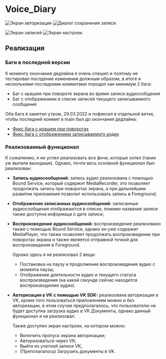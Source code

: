 # Voice_Diary


![Экран авторизации](https://user-images.githubusercontent.com/73352665/160488006-22d9a43f-c562-493c-a0b9-b2730325eef0.jpg)         ![Диалог сохранения записи](https://user-images.githubusercontent.com/73352665/160488361-fbe6d420-ec50-4131-ad87-a42bc8125343.jpg)


![Экран записей](https://user-images.githubusercontent.com/73352665/160488492-d1f0b488-cbd9-43fa-919a-365174df51c0.jpg)         ![Экран настроек](https://user-images.githubusercontent.com/73352665/160488494-14b5450c-31fe-417d-a28e-9ee892a7a6dc.jpg)

## Реализация

### Баги в последней версии
К моменту окончания дедлайна я очень спешил и поэтому не тестировал послдение изменения должным образом, в итоге я несколькими последними коммитами породил как минимум 2 бага:

 * Баг с крашем при повороте экрана во время записи аудиособщения
 * Баг с отображением в списке записей текущего записываемого сообщения

Оба бага я заметил утром, 29.03.2022 и пофиксил в отдельной ветке, чтобы последний коммит в main был до окончания дедлайна:

 * [Фикс бага с крашем при поворотах](https://github.com/andreyhoco/Voice_Diary/commit/a7421dc2ffff427cc8612d84cf53046ead9bdbb6)
 * [Фикс бага с отображением записываемого аудио](https://github.com/andreyhoco/Voice_Diary/commit/e74f8ed94a4610dff68fe3e418d304fa426ab9f0)

### Реализованный функционал
К сожалению, я не успел реализовать все фичи, которые хотел (такие уж выпали выходные). Однако, почти весь основной функционал был реализован:

 * **Запись аудиосообщений:** запись аудио реализована с помощью Bound Service, который содержит MediaRecorder, это позволяет продолжать запись при поворотах экрана, а при дальнейшем развитии приложения позволит использовать запись в Foreground;
 * **Отображение записанных аудиосообщений:** записанные аудиосообщения отображаются в списке, помимо названия записи также доступна информаци о дате записи;
 * **Воспроизведение аудиосообщений:** воспроизведение реализовано также с помощью Bound Service, однако он уже содержит MediaPlayer, что также позволяет продолжать воспроизведение при поворотах экрана и также является отправной точкой для воспроизведения в Foreground.

    Однако здесь я не реализовал 2 вещи: 
    * Постановка на паузу и продолжение воспроизведения аудио c момента паузы;
    * Отображение длительности аудио и текущего статуса воспроизведения (на какой секунде сейчас находится воспроизводиоме аудио).
 * **Авторизация в VK с помощью VK SDK:** реализована авторизация в VK, кроме того пользоваться приложением можно и без авторизации, в этом случае предполагалось, что пользователю не будет доступна загрузка аудио в VK Документы, однако данный функционал я не реализовал.

    Также доступен экран настроек, на котором можно:
    * Включить пропуск экрана авторизации;
    * Авторизоваться через VK;
    * Выйти из учетной записи VK;
    * (Преполагалось) Загрузить документы в VK.
